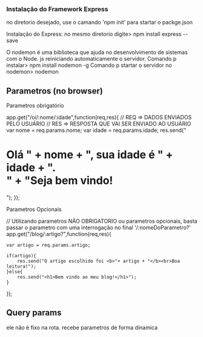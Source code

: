 <!--
-->

### Instalação do Framework Express

no diretorio desejado, use o camando 'npm init' para startar o packge.json

Instalação do Express: no mesmo diretorio digite> npm install express --save

O nodemon é uma biblioteca que ajuda no desenvolvimento de sistemas com o Node. js reiniciando automaticamente o servidor.
Comando p instalar> npm install nodemon -g
Comando p startar o servidor no nodemon> nodemon <nomeDoArquivo>

## Parametros (no browser)
Parametros obrigatório

app.get("/oi/:nome/:idade",function(req,res){
    // REQ => DADOS ENVIADOS PELO USUÁRIO
    // RES => RESPOSTA QUE VAI SER ENVIADO AO USUÁRIO
    var nome = req.params.nome;
    var idade = req.params.idade;
    res.send("<h1>Olá " + nome + ", sua idade é " + idade + ".<br>" + "Seja bem vindo!</h1>");
});


Parametros Opcionais

// Utilizando parametros NÃO OBRIGATORIO ou parametros opcionais, basta passar o parametro com uma interrogação no final '/:nomeDoParametro?'
app.get("/blog/:artigo?",function(req,res){

    var artigo = req.params.artigo;

    if(artigo){
        res.send("O artigo escolhido foi <b>"+ artigo + "</b><br>Boa leitura!");
    }else{
        res.send("<h1>Bem vindo ao meu blog!</h1>");
    }
});
## Query params
ele não é fixo na rota.
recebe parametros de forma dinamica
